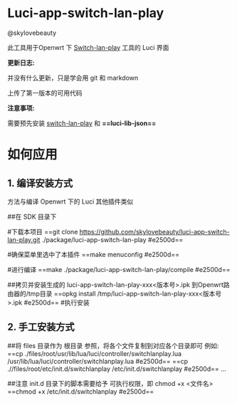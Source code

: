 # Luci-app-switch-lan-play
@skylovebeauty


此工具用于Openwrt 下 [Switch-lan-play](https://github.com/spacemeowx2/switch-lan-play) 工具的 Luci 界面



**更新日志:**

并没有什么更新，只是学会用 git 和 markdown

上传了第一版本的可用代码

**注意事项:**

需要预先安装 [switch-lan-play](https://github.com/spacemeowx2/switch-lan-play) 和  **==luci-lib-json==**

# 如何应用

## 1. 编译安装方式
方法与编译 Openwrt 下的 Luci 其他插件类似


##在 SDK 目录下 

#下载本项目
==git clone  https://github.com/skylovebeauty/luci-app-switch-lan-play.git   ./package/luci-app-switch-lan-play #e2500d==

 #确保菜单里选中了本插件
==make menuconfig #e2500d==

#进行编译
==make ./package/luci-app-switch-lan-play/compile #e2500d==  


##拷贝并安装生成的 luci-app-switch-lan-play-xxx<版本号>.ipk 到Openwrt路由器的/tmp目录
==opkg install /tmp/luci-app-switch-lan-play-xxx<版本号>.ipk #e2500d==  #执行安装


## 2. 手工安装方式

##将 files 目录作为 根目录 参照，将各个文件复制到对应各个目录即可
例如:
==cp  ./files/root/usr/lib/lua/luci/controller/switchlanplay.lua    /usr/lib/lua/luci/controller/switchlanplay.lua #e2500d==
==cp  .//files/root/etc/init.d/switchlanplay   /etc/init.d/switchlanplay #e2500d==
...


##注意 init.d 目录下的脚本需要给予 可执行权限，即 chmod +x  <文件名>
==chmod +x /etc/init.d/switchlanplay #e2500d==
